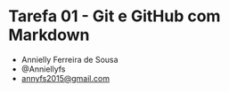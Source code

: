 # Tarefa 01 - Git e GitHub com Markdown

* Annielly Ferreira de Sousa
* @Anniellyfs
* annyfs2015@gmail.com

